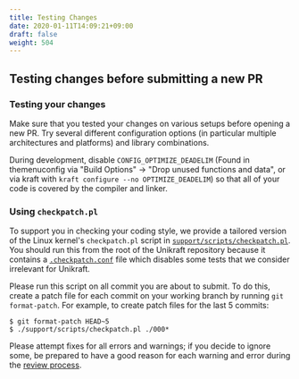 ```yaml
---
title: Testing Changes
date: 2020-01-11T14:09:21+09:00
draft: false
weight: 504
---
```


## Testing changes before submitting a new PR

### Testing your changes

Make sure that you tested your changes on various setups before opening a new PR.
Try several different configuration options (in particular multiple architectures and platforms) and library combinations.

During development, disable `CONFIG_OPTIMIZE_DEADELIM` (Found in themenuconfig via "Build Options" -> "Drop unused functions and data", or via kraft with `kraft configure --no OPTIMIZE_DEADELIM`) so that all of your code is covered by the compiler and linker.

### Using `checkpatch.pl`

To support you in checking your coding style, we provide a tailored version of the Linux kernel's `checkpatch.pl` script in [`support/scripts/checkpatch.pl`](https://github.com/unikraft/unikraft/blob/staging/support/scripts/checkpatch.pl).
You should run this from the root of the Unikraft repository because it contains a [`.checkpatch.conf`](https://github.com/unikraft/unikraft/blob/staging/.checkpatch.conf) file which disables some tests that we consider irrelevant for Unikraft.

Please run this script on all commit you are about to submit.
To do this, create a patch file for each commit on your working branch by running `git format-patch`.
For example, to create patch files for the last 5 commits:


```
$ git format-patch HEAD~5
$ ./support/scripts/checkpatch.pl ./000*
```

Please attempt fixes for all errors and warnings; if you decide to ignore some, be prepared to have a good reason for each warning and error during the [review process](/docs/contributing/review-process).
